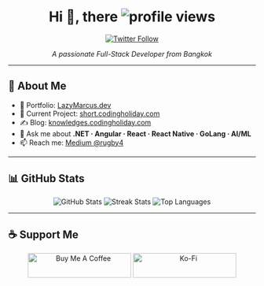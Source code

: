 <!-- HEADER -->
<h1 align="center">Hi 👋, <strong>there</strong>
  <img src="https://komarev.com/ghpvc/?username=pichayean&label=Profile%20views&color=0e75b6&style=flat" alt="profile views" /></h1>
<p align="center">
  <a href="https://twitter.com/PichayeanY" target="_blank">
    <img src="https://img.shields.io/twitter/follow/PichayeanY?logo=twitter&style=for-the-badge" alt="Twitter Follow" />
  </a>
</p>
<p align="center"><em>A passionate Full-Stack Developer from Bangkok</em></p>

---

<!-- Trophies -->
<!-- <p align="center">
  <a href="https://github.com/ryo-ma/github-profile-trophy">
    <img src="https://github-profile-trophy.vercel.app/?username=pichayean&theme=flat" alt="Trophy Cabinet" />
  </a>
</p>

----->

## 🚀 About Me
- 🔭 Portfolio: [LazyMarcus.dev](https://pichayean.github.io/)  
- 💼 Current Project: [short.codingholiday.com](https://short.codingholiday.com)  
- ✍️ Blog: [knowledges.codingholiday.com](https://knowledges.codingholiday.com)  
- 💬 Ask me about **.NET · Angular · React · React Native · GoLang · AI/ML**  
- 📫 Reach me: [Medium @rugby4](https://medium.com/@rugby4)  

---

## 📊 GitHub Stats
<p align="center">
  <img src="https://github-readme-stats.vercel.app/api?username=pichayean&show_icons=true&theme=tokyonight" alt="GitHub Stats" />
  <img src="https://github-readme-streak-stats.herokuapp.com/?user=pichayean&theme=tokyonight" alt="Streak Stats" />
  <img src="https://github-readme-stats.vercel.app/api/top-langs?username=pichayean&layout=compact&theme=tokyonight" alt="Top Languages" />
</p>

---

## ☕ Support Me
<p align="center">
  <a href="https://www.buymeacoffee.com/lazymarcus"><img src="https://cdn.buymeacoffee.com/buttons/v2/default-yellow.png" height="50" width="210" alt="Buy Me A Coffee" /></a>
  <a href="https://ko-fi.com/lazymarcus"><img src="https://cdn.ko-fi.com/cdn/kofi3.png?v=3" height="50" width="210" alt="Ko-Fi" /></a>
</p>
